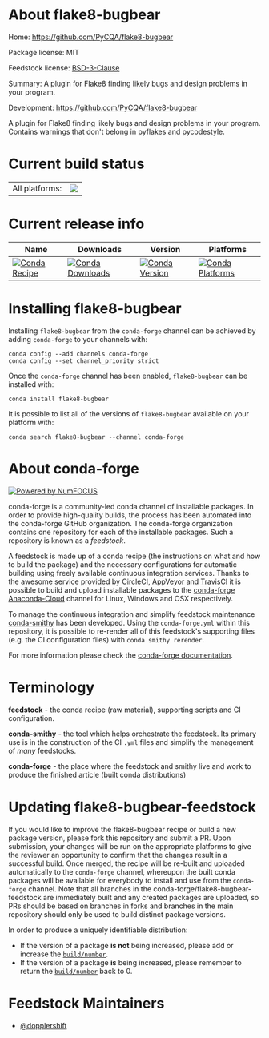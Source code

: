 About flake8-bugbear
====================

Home: https://github.com/PyCQA/flake8-bugbear

Package license: MIT

Feedstock license: [BSD-3-Clause](https://github.com/conda-forge/flake8-bugbear-feedstock/blob/master/LICENSE.txt)

Summary: A plugin for Flake8 finding likely bugs and design problems in your program.

Development: https://github.com/PyCQA/flake8-bugbear

A plugin for Flake8 finding likely bugs and design problems in your
program. Contains warnings that don't belong in pyflakes and pycodestyle.


Current build status
====================


<table><tr><td>All platforms:</td>
    <td>
      <a href="https://dev.azure.com/conda-forge/feedstock-builds/_build/latest?definitionId=7483&branchName=master">
        <img src="https://dev.azure.com/conda-forge/feedstock-builds/_apis/build/status/flake8-bugbear-feedstock?branchName=master">
      </a>
    </td>
  </tr>
</table>

Current release info
====================

| Name | Downloads | Version | Platforms |
| --- | --- | --- | --- |
| [![Conda Recipe](https://img.shields.io/badge/recipe-flake8--bugbear-green.svg)](https://anaconda.org/conda-forge/flake8-bugbear) | [![Conda Downloads](https://img.shields.io/conda/dn/conda-forge/flake8-bugbear.svg)](https://anaconda.org/conda-forge/flake8-bugbear) | [![Conda Version](https://img.shields.io/conda/vn/conda-forge/flake8-bugbear.svg)](https://anaconda.org/conda-forge/flake8-bugbear) | [![Conda Platforms](https://img.shields.io/conda/pn/conda-forge/flake8-bugbear.svg)](https://anaconda.org/conda-forge/flake8-bugbear) |

Installing flake8-bugbear
=========================

Installing `flake8-bugbear` from the `conda-forge` channel can be achieved by adding `conda-forge` to your channels with:

```
conda config --add channels conda-forge
conda config --set channel_priority strict
```

Once the `conda-forge` channel has been enabled, `flake8-bugbear` can be installed with:

```
conda install flake8-bugbear
```

It is possible to list all of the versions of `flake8-bugbear` available on your platform with:

```
conda search flake8-bugbear --channel conda-forge
```


About conda-forge
=================

[![Powered by
NumFOCUS](https://img.shields.io/badge/powered%20by-NumFOCUS-orange.svg?style=flat&colorA=E1523D&colorB=007D8A)](https://numfocus.org)

conda-forge is a community-led conda channel of installable packages.
In order to provide high-quality builds, the process has been automated into the
conda-forge GitHub organization. The conda-forge organization contains one repository
for each of the installable packages. Such a repository is known as a *feedstock*.

A feedstock is made up of a conda recipe (the instructions on what and how to build
the package) and the necessary configurations for automatic building using freely
available continuous integration services. Thanks to the awesome service provided by
[CircleCI](https://circleci.com/), [AppVeyor](https://www.appveyor.com/)
and [TravisCI](https://travis-ci.com/) it is possible to build and upload installable
packages to the [conda-forge](https://anaconda.org/conda-forge)
[Anaconda-Cloud](https://anaconda.org/) channel for Linux, Windows and OSX respectively.

To manage the continuous integration and simplify feedstock maintenance
[conda-smithy](https://github.com/conda-forge/conda-smithy) has been developed.
Using the ``conda-forge.yml`` within this repository, it is possible to re-render all of
this feedstock's supporting files (e.g. the CI configuration files) with ``conda smithy rerender``.

For more information please check the [conda-forge documentation](https://conda-forge.org/docs/).

Terminology
===========

**feedstock** - the conda recipe (raw material), supporting scripts and CI configuration.

**conda-smithy** - the tool which helps orchestrate the feedstock.
                   Its primary use is in the construction of the CI ``.yml`` files
                   and simplify the management of *many* feedstocks.

**conda-forge** - the place where the feedstock and smithy live and work to
                  produce the finished article (built conda distributions)


Updating flake8-bugbear-feedstock
=================================

If you would like to improve the flake8-bugbear recipe or build a new
package version, please fork this repository and submit a PR. Upon submission,
your changes will be run on the appropriate platforms to give the reviewer an
opportunity to confirm that the changes result in a successful build. Once
merged, the recipe will be re-built and uploaded automatically to the
`conda-forge` channel, whereupon the built conda packages will be available for
everybody to install and use from the `conda-forge` channel.
Note that all branches in the conda-forge/flake8-bugbear-feedstock are
immediately built and any created packages are uploaded, so PRs should be based
on branches in forks and branches in the main repository should only be used to
build distinct package versions.

In order to produce a uniquely identifiable distribution:
 * If the version of a package **is not** being increased, please add or increase
   the [``build/number``](https://docs.conda.io/projects/conda-build/en/latest/resources/define-metadata.html#build-number-and-string).
 * If the version of a package **is** being increased, please remember to return
   the [``build/number``](https://docs.conda.io/projects/conda-build/en/latest/resources/define-metadata.html#build-number-and-string)
   back to 0.

Feedstock Maintainers
=====================

* [@dopplershift](https://github.com/dopplershift/)

